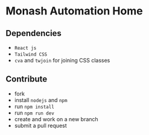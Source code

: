 # Monash Automation Home

## Dependencies

* `React js`
* `Tailwind CSS`
* `cva` and `twjoin` for joining CSS classes

## Contribute

* fork
* install `nodejs` and `npm`
* run `npm install`
* run `npm run dev`
* create and work on a new branch
* submit a pull request